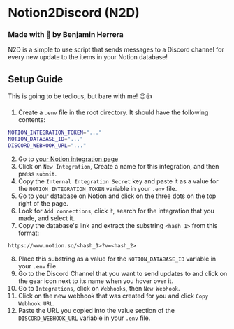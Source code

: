# Notion2Discord (N2D)
### Made with 💖 by Benjamin Herrera
N2D is a simple to use script that sends messages to a Discord channel for every
new update to the items in your Notion database!

## Setup Guide
This is going to be tedious, but bare with me! 😉👍
1. Create a `.env` file in the root directory. It should have the following contents:
```bash
NOTION_INTEGRATION_TOKEN="..."
NOTION_DATABASE_ID="..."
DISCORD_WEBHOOK_URL="..."
```
2. Go to [your Notion integration page](https://www.notion.so/my-integrations)
3. Click on `New Integration`, Create a name for this integration, and
then press `submit`.
4. Copy the `Internal Integration Secret` key and paste it as a value for the
`NOTION_INTEGRATION_TOKEN` variable in your `.env` file.
5. Go to your database on Notion and click on the three dots on the top right
of the page.
6. Look for `Add connections`, click it, search for the integration that you made,
and select it.
7. Copy the database's link and extract the substring `<hash_1>` from this format:
```
https://www.notion.so/<hash_1>?v=<hash_2>
```
8. Place this substring as a value for the `NOTION_DATABASE_ID` variable in your
`.env` file.
9. Go to the Discord Channel that you want to send updates to and click on the
gear icon next to its name when you hover over it.
10. Go to `Integrations`, click on `Webhooks`, then `New Webhook`.
11. Click on the new webhook that was created for you and click `Copy Webhook URL`.
12. Paste the URL you copied into the value section of the `DISCORD_WEBHOOK_URL`
variable in your `.env` file.